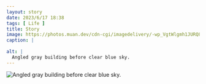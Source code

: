```yaml
---
layout: story
date: 2023/6/17 18:38
tags: [ Life ]
title: Story
image: https://photos.muan.dev/cdn-cgi/imagedelivery/-wp_VgtWlgmh1JURQ8t1mg/9df22127-3e72-4432-ac28-ec072a0ce900/public
caption: |
  
alt: |
  Angled gray building before clear blue sky.
---
```


![Angled gray building before clear blue sky.](https://photos.muan.dev/cdn-cgi/imagedelivery/-wp_VgtWlgmh1JURQ8t1mg/9df22127-3e72-4432-ac28-ec072a0ce900/public)


